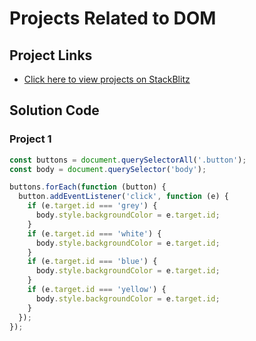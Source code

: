 # Projects Related to DOM

## Project Links

- [Click here to view projects on StackBlitz](https://stackblitz.com/edit/dom-project-learning-js?file=index.html)

## Solution Code

### Project 1

```javascript
const buttons = document.querySelectorAll('.button');
const body = document.querySelector('body');

buttons.forEach(function (button) {
  button.addEventListener('click', function (e) {
    if (e.target.id === 'grey') {
      body.style.backgroundColor = e.target.id;
    }
    if (e.target.id === 'white') {
      body.style.backgroundColor = e.target.id;
    }
    if (e.target.id === 'blue') {
      body.style.backgroundColor = e.target.id;
    }
    if (e.target.id === 'yellow') {
      body.style.backgroundColor = e.target.id;
    }
  });
});
```

